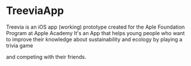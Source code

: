 # TreeviaApp
Treevia is an iOS app (working) prototype created for the Aple Foundation Program at Apple Academy
It's an App that helps young people who want to
improve their knowledge about sustainability
and ecology by playing a trivia game

and competing with their friends.

